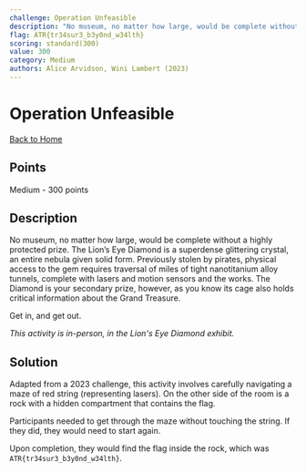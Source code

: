 ```yaml
---
challenge: Operation Unfeasible
description: "No museum, no matter how large, would be complete without a highly protected prize. The Lion’s Eye Diamond is a superdense glittering crystal, an entire nebula given solid form. Previously stolen by pirates, physical access to the gem requires traversal of miles of tight nanotitanium alloy tunnels, complete with lasers and motion sensors and the works. The Diamond is your secondary prize, however, as you know its cage also holds critical information about the Grand Treasure. \n\nGet in, and get out.\n\n*This activity is in-person, in the Lion's Eye Diamond exhibit.*"
flag: ATR{tr34sur3_b3y0nd_w34lth}
scoring: standard(300)
value: 300
category: Medium
authors: Alice Arvidson, Wini Lambert (2023)
---
```


# Operation Unfeasible

[Back to Home](../../README.md)

## Points

Medium - 300 points

## Description

No museum, no matter how large, would be complete without a highly protected prize. The Lion’s Eye Diamond is a superdense glittering crystal, an entire nebula given solid form. Previously stolen by pirates, physical access to the gem requires traversal of miles of tight nanotitanium alloy tunnels, complete with lasers and motion sensors and the works. The Diamond is your secondary prize, however, as you know its cage also holds critical information about the Grand Treasure. 

Get in, and get out.

*This activity is in-person, in the Lion's Eye Diamond exhibit.*

## Solution

Adapted from a 2023 challenge, this activity involves carefully navigating a maze of red string (representing lasers). On the other side of the room is a rock with a hidden compartment that contains the flag.

Participants needed to get through the maze without touching the string. If they did, they would need to start again.

Upon completion, they would find the flag inside the rock, which was `ATR{tr34sur3_b3y0nd_w34lth}`.
